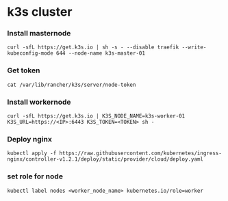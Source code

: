 # k3s cluster

### Install masternode

```
curl -sfL https://get.k3s.io | sh -s - --disable traefik --write-kubeconfig-mode 644 --node-name k3s-master-01
```

### Get token
```
cat /var/lib/rancher/k3s/server/node-token
```

### Install workernode
```
curl -sfL https://get.k3s.io | K3S_NODE_NAME=k3s-worker-01 K3S_URL=https://<IP>:6443 K3S_TOKEN=<TOKEN> sh -
```

### Deploy nginx
```
kubectl apply -f https://raw.githubusercontent.com/kubernetes/ingress-nginx/controller-v1.2.1/deploy/static/provider/cloud/deploy.yaml
```

### set role for node
```
kubectl label nodes <worker_node_name> kubernetes.io/role=worker
```
